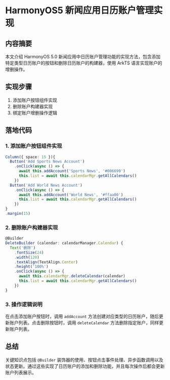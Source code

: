 # HarmonyOS5 新闻应用日历账户管理实现

## 内容摘要
本文介绍 HarmonyOS 5.0 新闻应用中日历账户管理功能的实现方法，包含添加特定类型日历账户的按钮和删除日历账户的构建器，使用 ArkTS 语言实现账户的增删操作。

## 实现步骤
1. 添加账户按钮组件实现
2. 删除账户构建器实现
3. 绑定账户增删操作逻辑

## 落地代码
### 1. 添加账户按钮组件实现
```typescript
Column({ space: 15 }){ 
  Button('Add Sports News Account') 
    .onClick(async () => { 
      await this.addAccount('Sports News', '#006699') 
      this.list = await this.calendarMgr.getAllCalendars() 
    }) 
  Button('Add World News Account') 
    .onClick(async () => { 
      await this.addAccount('World News', '#ffaa00') 
      this.list = await this.calendarMgr.getAllCalendars() 
    }) 
} 
.margin(15) 
```

### 2. 删除账户构建器实现
```typescript
@Builder 
DeleteBuilder (calendar: calendarManager.Calendar) { 
  Text('删除') 
    .fontSize(24) 
    .width(120) 
    .textAlign(TextAlign.Center) 
    .height('100%') 
    .onClick(async () => { 
      await this.calendarMgr.deleteCalendar(calendar) 
      this.list = await this.calendarMgr.getAllCalendars() 
    }) 
} 
```

### 3. 操作逻辑说明
在点击添加账户按钮时，调用 `addAccount` 方法创建对应类型的日历账户，随后更新账户列表。点击删除按钮时，调用 `deleteCalendar` 方法删除指定账户，同样更新账户列表。

## 总结
关键知识点包括 `@Builder` 装饰器的使用、按钮点击事件处理、异步函数调用以及状态更新。通过这些实现了日历账户的添加和删除功能，并且每次操作后都会更新账户列表展示。